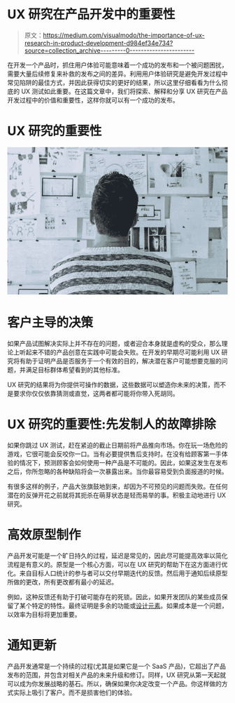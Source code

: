 # UX 研究在产品开发中的重要性

> 原文：<https://medium.com/visualmodo/the-importance-of-ux-research-in-product-development-d984ef34e734?source=collection_archive---------0----------------------->

在开发一个产品时，抓住用户体验可能意味着一个成功的发布和一个被问题困扰，需要大量后续修复来补救的发布之间的差异。利用用户体验研究是避免开发过程中常见陷阱的最佳方式，并因此获得切实的更好的结果，所以这里仔细看看为什么彻底的 UX 测试如此重要。在这篇文章中，我们将探索、解释和分享 UX 研究在产品开发过程中的价值和重要性，这样你就可以有一个成功的发布。

# UX 研究的重要性

![](img/ac527ea7397151f5572275856ba1486c.png)

# 客户主导的决策

如果产品试图解决实际上并不存在的问题，或者迎合本身就是虚构的受众，那么理论上听起来不错的产品创意在实践中可能会失败。在开发的早期尽可能利用 UX 研究将有助于证明产品是否服务于一个有效的目的，解决潜在客户可能想要克服的问题，并满足目标群体希望看到的其他标准。

UX 研究的结果将为你提供可操作的数据，这些数据可以塑造你未来的决策，而不是要求你仅仅依靠猜测或直觉，这两者都可能将你带入死胡同。

# UX 研究的重要性:先发制人的故障排除

如果你跳过 UX 测试，赶在紧迫的截止日期前将产品推向市场。你在玩一场危险的游戏，它很可能会反咬你一口。当有必要提供售后支持时。在没有给顾客第一手体验的情况下，预测顾客会如何使用一种产品是不可能的。因此，如果这发生在发布之后，你所忽略的各种缺陷将会一次暴露出来。当你最容易受到负面报道的时候。

有很多这样的例子，产品大张旗鼓地到来，却因为不可预见的问题而失败。在任何潜在的反弹开花之前就将其扼杀在萌芽状态是轻而易举的事。积极主动地进行 UX 研究。

# 高效原型制作

产品开发可能是一个旷日持久的过程，延迟是常见的，因此尽可能提高效率以简化流程是有意义的。原型是一个核心方面，可以在 UX 研究的帮助下在这方面进行优化。来自目标人口统计的参与者可以交付早期迭代的反馈。然后用于通知后续原型所做的更改，所有更改都有最小的延迟。

例如，这种反馈还有助于打破可能存在的死锁。因此，如果开发团队的某些成员保留了某个特定的特性。最终证明是多余的功能或[设计元素](https://visualmodo.com/7-ways-web-design-can-affect-your-seo-success/)。如果成本是一个问题，以效率为目标将更加重要。

# 通知更新

产品开发通常是一个持续的过程(尤其是如果它是一个 SaaS 产品)，它超出了产品发布的范围，并包含对相关产品的未来升级和修订。同样，UX 研究从第一天起就可以成为你发展战略的基石。所以，确保如果你决定改变一个产品。你这样做的方式实际上吸引了客户。而不是损害他们的体验。